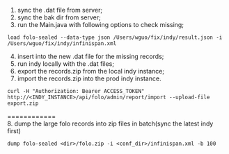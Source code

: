 1. sync the .dat file from server;
2. sync the bak dir from server;
3. run the Main.java with following options to check missing; 
````
load folo-sealed --data-type json /Users/wguo/fix/indy/result.json -i /Users/wguo/fix/indy/infinispan.xml
````
4. insert into the new .dat file for the missing records;
5. run indy locally with the .dat files;
6. export the records.zip from the local indy instance;
7. import the records.zip into the prod indy instance.
````
curl -H "Authorization: Bearer ACCESS_TOKEN"  http://<INDY_INSTANCE>/api/folo/admin/report/import --upload-file export.zip
````
============  
8. dump the large folo records into zip files in batch(sync the latest indy first)
````
dump folo-sealed <dir>/folo.zip -i <conf_dir>/infinispan.xml -b 100
````

